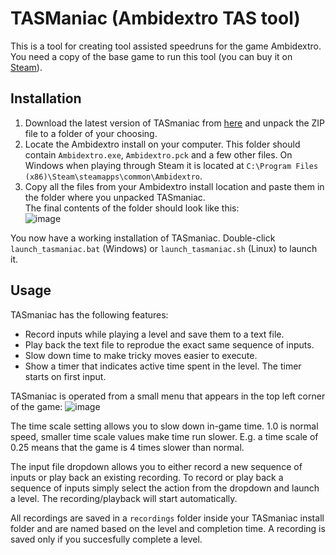# TASManiac (Ambidextro TAS tool)

This is a tool for creating tool assisted speedruns for the game Ambidextro. You need a copy of the base game to run this tool (you can buy it on [Steam](https://store.steampowered.com/app/3445580/Ambidextro/)).

## Installation

1. Download the latest version of TASmaniac from [here](https://github.com/FeldrinH/TASmaniac/archive/refs/heads/main.zip) and unpack the ZIP file to a folder of your choosing.
2. Locate the Ambidextro install on your computer. This folder should contain `Ambidextro.exe`, `Ambidextro.pck` and a few other files. On Windows when playing through Steam it is located at `C:\Program Files (x86)\Steam\steamapps\common\Ambidextro`.
4. Copy all the files from your Ambidextro install location and paste them in the folder where you unpacked TASmaniac.  
   The final contents of the folder should look like this:  
![image](https://github.com/user-attachments/assets/6f1d954f-8478-480b-97c5-b65454e1286e)

You now have a working installation of TASmaniac. Double-click `launch_tasmaniac.bat` (Windows) or `launch_tasmaniac.sh` (Linux) to launch it.

## Usage

TASmaniac has the following features:

* Record inputs while playing a level and save them to a text file.
* Play back the text file to reprodue the exact same sequence of inputs.
* Slow down time to make tricky moves easier to execute.
* Show a timer that indicates active time spent in the level. The timer starts on first input.

TASmaniac is operated from a small menu that appears in the top left corner of the game:
![image](https://github.com/user-attachments/assets/de3022c4-6711-493e-a78f-77ff525c1396)

The time scale setting allows you to slow down in-game time. 1.0 is normal speed, smaller time scale values make time run slower. E.g. a time scale of 0.25 means that the game is 4 times slower than normal.

The input file dropdown allows you to either record a new sequence of inputs or play back an existing recording.
To record or play back a sequence of inputs simply select the action from the dropdown and launch a level. The recording/playback will start automatically.

All recordings are saved in a `recordings` folder inside your TASmaniac install folder and are named based on the level and completion time.
A recording is saved only if you succesfully complete a level.

